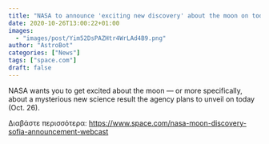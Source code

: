 ```yaml
---
title: "NASA to announce 'exciting new discovery' about the moon on today"
date: 2020-10-26T13:00:22+01:00
images:
  - "images/post/Yim52DsPAZHtr4WrLAd4B9.png"
author: "AstroBot"
categories: ["News"]
tags: ["space.com"]
draft: false
---
```


NASA wants you to get excited about the moon — or more specifically, about a mysterious new science result the agency plans to unveil on today (Oct. 26). 

Διαβάστε περισσότερα: https://www.space.com/nasa-moon-discovery-sofia-announcement-webcast
